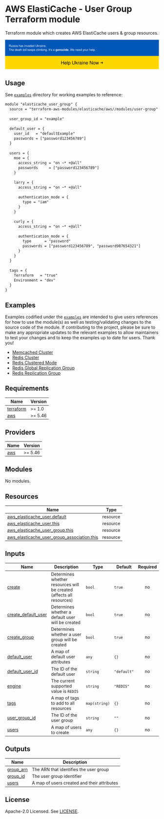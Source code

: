 # AWS ElastiCache - User Group Terraform module

Terraform module which creates AWS ElastiCache users & group resources.

[![SWUbanner](https://raw.githubusercontent.com/vshymanskyy/StandWithUkraine/main/banner2-direct.svg)](https://github.com/vshymanskyy/StandWithUkraine/blob/main/docs/README.md)

## Usage

See [`examples`](https://github.com/terraform-aws-modules/terraform-aws-elasticache/tree/master/examples) directory for working examples to reference:

```hcl
module "elasticache_user_group" {
  source = "terraform-aws-modules/elasticache/aws//modules/user-group"

  user_group_id = "example"

  default_user = {
    user_id   = "defaultExample"
    passwords = ["password123456789"]
  }

  users = {
    moe = {
      access_string = "on ~* +@all"
      passwords     = ["password123456789"]
    }

    larry = {
      access_string = "on ~* +@all"

      authentication_mode = {
        type = "iam"
      }
    }

    curly = {
      access_string = "on ~* +@all"

      authentication_mode = {
        type      = "password"
        passwords = ["password123456789", "password987654321"]
      }
    }
  }

  tags = {
    Terraform   = "true"
    Environment = "dev"
  }
}
```

## Examples

Examples codified under the [`examples`](https://github.com/terraform-aws-modules/terraform-aws-elasticache/tree/master/examples) are intended to give users references for how to use the module(s) as well as testing/validating changes to the source code of the module. If contributing to the project, please be sure to make any appropriate updates to the relevant examples to allow maintainers to test your changes and to keep the examples up to date for users. Thank you!

- [Memcached Cluster](https://github.com/terraform-aws-modules/terraform-aws-elasticache/tree/master/examples/memcached-cluster)
- [Redis Cluster](https://github.com/terraform-aws-modules/terraform-aws-elasticache/tree/master/examples/redis-cluster)
- [Redis Clustered Mode](https://github.com/terraform-aws-modules/terraform-aws-elasticache/tree/master/examples/redis-clustered-mode)
- [Redis Global Replication Group](https://github.com/terraform-aws-modules/terraform-aws-elasticache/tree/master/examples/redis-global-replication-group)
- [Redis Replication Group](https://github.com/terraform-aws-modules/terraform-aws-elasticache/tree/master/examples/redis-replication-group)

<!-- BEGINNING OF PRE-COMMIT-TERRAFORM DOCS HOOK -->
## Requirements

| Name | Version |
|------|---------|
| <a name="requirement_terraform"></a> [terraform](#requirement\_terraform) | >= 1.0 |
| <a name="requirement_aws"></a> [aws](#requirement\_aws) | >= 5.46 |

## Providers

| Name | Version |
|------|---------|
| <a name="provider_aws"></a> [aws](#provider\_aws) | >= 5.46 |

## Modules

No modules.

## Resources

| Name | Type |
|------|------|
| [aws_elasticache_user.default](https://registry.terraform.io/providers/hashicorp/aws/latest/docs/resources/elasticache_user) | resource |
| [aws_elasticache_user.this](https://registry.terraform.io/providers/hashicorp/aws/latest/docs/resources/elasticache_user) | resource |
| [aws_elasticache_user_group.this](https://registry.terraform.io/providers/hashicorp/aws/latest/docs/resources/elasticache_user_group) | resource |
| [aws_elasticache_user_group_association.this](https://registry.terraform.io/providers/hashicorp/aws/latest/docs/resources/elasticache_user_group_association) | resource |

## Inputs

| Name | Description | Type | Default | Required |
|------|-------------|------|---------|:--------:|
| <a name="input_create"></a> [create](#input\_create) | Determines whether resources will be created (affects all resources) | `bool` | `true` | no |
| <a name="input_create_default_user"></a> [create\_default\_user](#input\_create\_default\_user) | Determines whether a default user will be created | `bool` | `true` | no |
| <a name="input_create_group"></a> [create\_group](#input\_create\_group) | Determines whether a user group will be created | `bool` | `true` | no |
| <a name="input_default_user"></a> [default\_user](#input\_default\_user) | A map of default user attributes | `any` | `{}` | no |
| <a name="input_default_user_id"></a> [default\_user\_id](#input\_default\_user\_id) | The ID of the default user | `string` | `"default"` | no |
| <a name="input_engine"></a> [engine](#input\_engine) | The current supported value is `REDIS` | `string` | `"REDIS"` | no |
| <a name="input_tags"></a> [tags](#input\_tags) | A map of tags to add to all resources | `map(string)` | `{}` | no |
| <a name="input_user_group_id"></a> [user\_group\_id](#input\_user\_group\_id) | The ID of the user group | `string` | `""` | no |
| <a name="input_users"></a> [users](#input\_users) | A map of users to create | `any` | `{}` | no |

## Outputs

| Name | Description |
|------|-------------|
| <a name="output_group_arn"></a> [group\_arn](#output\_group\_arn) | The ARN that identifies the user group |
| <a name="output_group_id"></a> [group\_id](#output\_group\_id) | The user group identifier |
| <a name="output_users"></a> [users](#output\_users) | A map of users created and their attributes |
<!-- END OF PRE-COMMIT-TERRAFORM DOCS HOOK -->

## License

Apache-2.0 Licensed. See [LICENSE](https://github.com/terraform-aws-modules/terraform-aws-elasticache/blob/master/LICENSE).

